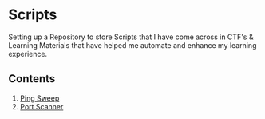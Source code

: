 # Scripts

Setting up a Repository to store Scripts that I have come across in CTF's & Learning Materials that have helped me automate and enhance my learning experience.

## Contents

1. [Ping Sweep](/pingsweep.sh)
2. [Port Scanner](/portscanner.py)